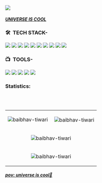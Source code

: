 <div><img src="https://github.com/baibhav-tiwari/baibhav-tiwari/blob/main/top.png" align=top></div>
<h5><u> UNIVERSE IS COOL</u></h5>

### 🛠 &nbsp;TECH STACK-
![](https://img.shields.io/badge/C-00599C?style=for-the-badge&logo=c&logoColor=white)
![](https://img.shields.io/badge/C%2B%2B-00599C?style=for-the-badge&logo=c%2B%2B&logoColor=white)
![](https://img.shields.io/badge/Python-3776AB?style=for-the-badge&logo=python&logoColor=white)
![](https://img.shields.io/badge/Java-ED8B00?style=for-the-badge&logo=java&logoColor=white)
![](https://img.shields.io/badge/HTML5-E34F26?style=for-the-badge&logo=html5&logoColor=white)
![](https://img.shields.io/badge/CSS3-1572B6?style=for-the-badge&logo=css3&logoColor=white)
![](https://img.shields.io/badge/JavaScript-323330?style=for-the-badge&logo=javascript&logoColor=F7DF1E)
![](https://img.shields.io/badge/Node.js-43853D?style=for-the-badge&logo=node.js&logoColor=white)
![](https://img.shields.io/badge/Tailwind_CSS-38B2AC?style=for-the-badge&logo=tailwind-css&logoColor=white)
![](https://img.shields.io/badge/React-20232A?style=for-the-badge&logo=react&logoColor=61DAFB)<br>
### 📺 &nbsp;TOOLS-
![](https://img.shields.io/badge/Visual_Studio_Code-0078D4?style=for-the-badge&logo=visual%20studio%20code&logoColor=white)
![](https://img.shields.io/badge/PyCharm-000000.svg?&style=for-the-badge&logo=PyCharm&logoColor=white)
![](https://img.shields.io/badge/GitHub-100000?style=for-the-badge&logo=github&logoColor=white)
![](https://img.shields.io/badge/GIT-E44C30?style=for-the-badge&logo=git&logoColor=white)
![](https://img.shields.io/badge/Netlify-00C7B7?style=for-the-badge&logo=netlify&logoColor=white)
<h3 align="left">Statistics:</h3>
<br><br>

<!-- <figure><img src="https://wakatime.com/share/@WilsonVD/0fc146e1-4a60-4657-843a-95e0b9658ed5.svg"></figure> -->
<!-- <p align="center">
<img src="https://github-profile-trophy.vercel.app/?username=wilson0406&theme=tokyonight">
</p> -->
<div align="center">
<table align="center">
  <tr>
    <td>
<p align="center"><img align="center" src="https://github-readme-stats.vercel.app/api/top-langs?username=baibhav-tiwari&langs_count=12&show_icons=true&locale=en&layout=compact&theme=tokyonight" alt="baibhav-tiwari" />
</p>
    </td>
    <td>
<p align="center">&nbsp;<img align="center" src="http://github-profile-summary-cards.vercel.app/api/cards/stats?username=baibhav-tiwari&theme=tokyonight" alt="baibhav-tiwari" />
</p>
    </td>
  </tr>
  <tr>
    <td colspan="2">
      <p align="center"><img align="center" src="https://github-readme-streak-stats.herokuapp.com/?user=baibhav-tiwari&theme=tokyonight&date_format=M%20j%5B%2C%20Y%5D" alt="baibhav-tiwari" /></p>
    </td>
  </tr>
  <tr>
    <td colspan="2">
      <p align="center">
<!--   <img align="center" src="https://activity-graph.herokuapp.com/graph?username=wilson0406&bg_color=000000&color=1fdbd8&line=ff5c5c&point=1adbce&area=true&hide_border=false" alt="wilson0406"> -->
  <img align="center" src="http://github-profile-summary-cards.vercel.app/api/cards/profile-details?username=baibhav-tiwari&theme=tokyonight" alt="baibhav-tiwari" />
</p>
    </td>
  </tr>
  </table>





</div>


<h5><u>pov: universe is cool🌌 </u></h5>
